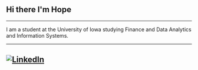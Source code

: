 ## Hi there I'm Hope

---

I am a student at the University of Iowa studying Finance and Data Analytics and Information Systems.

---

## [![LinkedIn](https://img.shields.io/badge/LinkedIn-Connect%20with%20Me-blue)](https://www.linkedin.com/in/hope-arends-9b4117194/)
